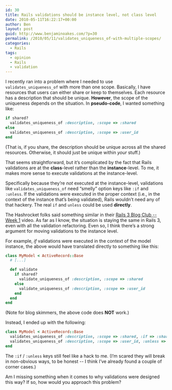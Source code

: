 ```yaml
---
id: 30
title: Rails validations should be instance level, not class level
date: 2010-05-11T16:22:17+00:00
author: Ben
layout: post
guid: http://www.benjaminoakes.com/?p=30
permalink: /2010/05/11/validates_uniqueness_of-with-multiple-scopes/
categories:
  - Rails
tags:
  - opinion
  - Rails
  - validation
---
```

I recently ran into a problem where I needed to use `validates_uniqueness_of` with more than one scope. Basically, I have resources that users can either share or keep to themselves. Each resource has a description that should be unique. **However**, the scope of the uniqueness depends on the situation. In **pseudo-code**, I wanted something like:

```ruby
if shared?
  validates_uniqueness_of :description, :scope => :shared
else
  validates_uniqueness_of :description, :scope => :user_id
end
```

(That is, if you share, the description should be unique across all the shared resources. Otherwise, it should just be unique within _your_ stuff.)

That seems straightforward, but it&#8217;s complicated by the fact that Rails validations are at the **class**-level rather than the **instance**-level. To me, it makes more sense to execute validations at the instance-level.

Specifically because they&#8217;re _not_ executed at the instance-level, validations like `validates_uniqueness_of` need &#8220;smelly&#8221; option keys like `:if` and `:unless`. If the validations were executed in the proper context (i.e., in the context of the instance that&#8217;s being validated), Rails wouldn&#8217;t need any of that hackery. The real `if` and `unless` could be used **directly**.

The Hashrocket folks said something similar in their [Rails 3 Blog Club -- Week 1](http://www.vimeo.com/9168664) video. As far as I know, the situation is staying the same in Rails 3, even with all the validation refactoring. Even so, I think there&#8217;s a strong argument for moving validations to the instance level.

For example, _if_ validations were executed in the context of the model instance, the above would have translated directly to something like this:

```ruby
class MyModel < ActiveRecord::Base
  # [...]

  def validate
    if shared?
      validate_uniqueness_of :description, :scope => :shared
    else
      validate_uniqueness_of :description, :scope => :user_id
    end
  end
end
```

(Note for blog skimmers, the above code does **NOT** work.)

Instead, I ended up with the following:

```ruby
class MyModel < ActiveRecord::Base
  validates_uniqueness_of :description, :scope => :shared, :if => :shared?
  validates_uniqueness_of :description, :scope => :user_id, :unless => :shared?
end
```

The `:if` / `:unless` keys still feel like a hack to me. (I&#8217;m scared they will break in non-obvious ways, to be honest -- I think I&#8217;ve already found a couple of corner cases.)

Am I missing something when it comes to why validations were designed this way? If so, how would you approach this problem?